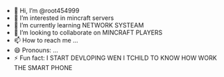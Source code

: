 -   👋 Hi, I’m @root454999
-   👀 I’m interested in mincraft servers
-   🌱 I’m currently learning NETWORK SYSTEAM
-   💞️ I’m looking to collaborate on MINCRAFT PLAYERS
-   📫 How to reach me ...
-   😄 Pronouns: ...
-   ⚡ Fun fact: I START DEVLOPING WEN I TCHILD TO KNOW HOW WORK THE SMART PHONE 
<!---
root454999/root454999 is a ✨ special ✨ repository because its `README.md` (this file) appears on your GitHub profile.
You can click the Preview link to take a look at your changes.
--->
